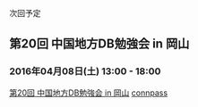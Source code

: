 次回予定

## 第20回 中国地方DB勉強会 in 岡山

### 2016年04月08日(土) 13:00 - 18:00

[第20回 中国地方DB勉強会 in 岡山](events/event-020.html)
[connpass](http://dbstudychugoku.connpass.com/event/52877/)		
